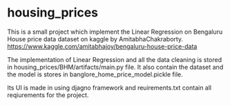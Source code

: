 # housing_prices

This is a small project which implement the Linear Regression on Bengaluru House price data dataset on kaggle by AmitabhaChakraborty.
https://www.kaggle.com/amitabhajoy/bengaluru-house-price-data

The implementation of Linear Regression and all the data cleaning is stored in housing_prices/BHM/artifacts/main.py file.
It also contain the dataset and the model is stores in banglore_home_price_model.pickle file.

Its UI is made in using djagno framework and reuirements.txt contain all reqiurements for the project.
